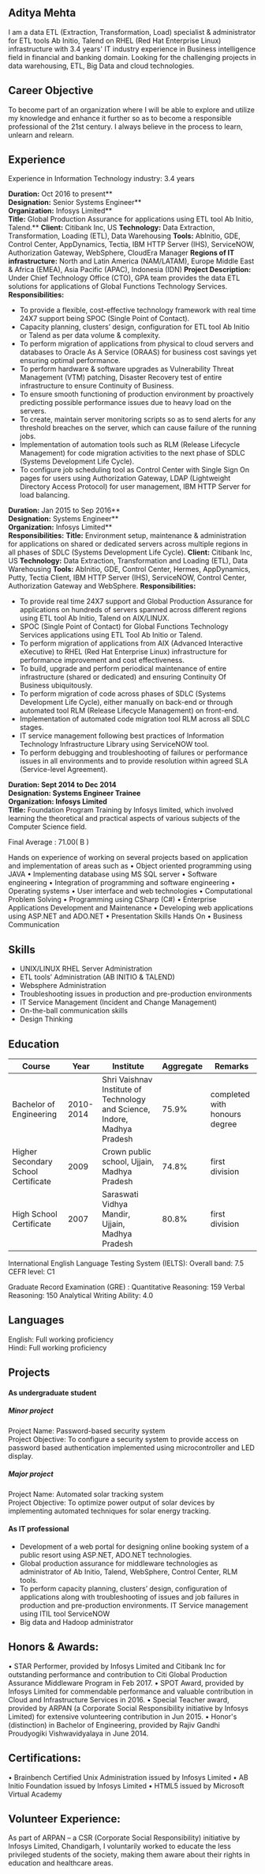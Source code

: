 						     
## Aditya Mehta						

I am a data ETL (Extraction, Transformation, Load) specialist & administrator for ETL tools Ab Initio, Talend on RHEL (Red Hat Enterprise Linux) infrastructure with 3.4 years' IT industry experience in Business intelligence field in financial and banking domain. Looking for the challenging projects in data warehousing, ETL, Big Data and cloud technologies.

## Career Objective

To become part of an organization where I will be able to explore and utilize my knowledge and enhance it further so as to become a responsible professional of the 21st century. I always believe in the process to learn, unlearn and relearn.

## Experience

Experience in Information Technology industry: 3.4 years

**Duration:** Oct 2016 to present** <br />
**Designation:** Senior Systems Engineer** <br />
**Organization:** Infosys Limited** <br />
**Title:** Global Production Assurance for applications using ETL tool Ab Initio, Talend.**
**Client:** Citibank Inc, US
**Technology:** Data Extraction, Transformation, Loading (ETL), Data Warehousing
**Tools:** AbInitio, GDE, Control Center, AppDynamics, Tectia, IBM HTTP Server (IHS), ServiceNOW, Authorization Gateway, WebSphere, CloudEra Manager
**Regions of IT infrastructure:** North and Latin America (NAM/LATAM), Europe Middle East & Africa (EMEA), Asia Pacific (APAC), Indonesia (IDN)
**Project Description:** Under Chief Technology Office (CTO), GPA team provides the data ETL solutions for applications of Global Functions Technology Services.
**Responsibilities:**
- To provide a flexible, cost-effective technology framework with real time 24X7 support being SPOC (Single Point of Contact).
- Capacity planning, clusters’ design, configuration for ETL tool Ab Initio or Talend as per data volume & complexity.
- To perform migration of applications from physical to cloud servers and databases to Oracle As A Service (ORAAS) for business cost savings yet ensuring optimal performance.
- To perform hardware & software upgrades as Vulnerability Threat Management (VTM) patching, Disaster Recovery test of entire infrastructure to ensure Continuity of Business.
- To ensure smooth functioning of production environment by proactively predicting possible performance issues due to heavy load on the servers.
- To create, maintain server monitoring scripts so as to send alerts for any threshold breaches on the server, which can cause failure of the running jobs.
- Implementation of automation tools such as RLM (Release Lifecycle Management) for code migration activities to the next phase of SDLC (Systems Development Life Cycle).
- To configure job scheduling tool as Control Center with Single Sign On pages for users using Authorization Gateway, LDAP (Lightweight Directory Access Protocol) for user management, IBM HTTP Server for load balancing.

**Duration:** Jan 2015 to Sep 2016** <br />
**Designation:** Systems Engineer** <br />
**Organization:** Infosys Limited** <br />
**Responsibilities:**
**Title:** Environment setup, maintenance & administration for applications on shared or dedicated servers across multiple regions in all phases of SDLC (Systems Development Life Cycle).
**Client:** Citibank Inc, US
**Technology:** Data Extraction, Transformation and Loading (ETL), Data Warehousing
**Tools:** AbInitio, GDE, Control Center, Hermes, AppDynamics, Putty, Tectia Client, IBM HTTP Server (IHS), ServiceNOW, Control Center, Authorization Gateway and WebSphere.
**Responsibilities:**
- To provide real time 24X7 support and Global Production Assurance for applications on hundreds of servers spanned across different regions using ETL tool Ab Initio, Talend on AIX/LINUX.
- SPOC (Single Point of Contact) for Global Functions Technology Services applications using ETL Tool Ab Initio or Talend.
- To perform migration of applications from AIX (Advanced Interactive eXecutive) to RHEL (Red Hat Enterprise Linux) infrastructure for performance improvement and cost effectiveness.
- To build, upgrade and perform periodical maintenance of entire infrastructure (shared or dedicated) and ensuring Continuity Of Business ubiquitously.
- To perform migration of code across phases of SDLC (Systems Development Life Cycle), either manually on back-end or through automated tool RLM (Release Lifecycle Management) on front-end.
- Implementation of automated code migration tool RLM across all SDLC stages.
- IT service management following best practices of Information Technology Infrastructure Library using ServiceNOW tool.
- To perform debugging and troubleshooting of failures or performance issues in all environments and to provide resolution within agreed SLA (Service-level Agreement).

**Duration: Sept 2014 to Dec 2014** <br />
**Designation: Systems Engineer Trainee** <br />
**Organization: Infosys Limited** <br />
**Title:** Foundation Program Training by Infosys limited, which involved learning the theoretical and practical aspects of various subjects of the Computer Science field.

Final Average : 71.00( B )

Hands on experience of working on several projects based on application and implementation of areas such as
• Object oriented programming using JAVA
• Implementing database using MS SQL server
• Software engineering
• Integration of programming and software engineering
• Operating systems
• User interface and web technologies
• Computational Problem Solving
• Programming using CSharp (C#)
• Enterprise Applications Development and Maintenance
• Developing web applications using ASP.NET and ADO.NET
• Presentation Skills Hands On
• Business Communication


## Skills

* UNIX/LINUX RHEL Server Administration <br />
* ETL tools’ Administration (AB INITIO & TALEND)
* Websphere Administration <br />
* Troubleshooting issues in production and pre-production environments <br />
* IT Service Management (Incident and Change Management) <br />
* On-the-ball communication skills<br />
* Design Thinking <br />

## Education

| Course | Year | Institute | Aggregate | Remarks |
| ----- | ----- | ----- |----- | ----- |
| Bachelor of Engineering | 2010-2014 | Shri Vaishnav Institute of Technology and Science, Indore, Madhya Pradesh | 75.9% | completed with honours degree |
| Higher Secondary School Certificate | 2009 | Crown public school, Ujjain, Madhya Pradesh | 74.8% | first division |
| High School Certificate | 2007 | Saraswati Vidhya Mandir, Ujjain, Madhya Pradesh | 80.8% | first division |

International English Language Testing System (IELTS): Overall band: 7.5 CEFR level: C1

Graduate Record Examination (GRE) : Quantitative Reasoning: 159 Verbal Reasoning: 150 Analytical Writing Ability: 4.0


## Languages
English: Full working proficiency<br />
Hindi: Full working proficiency

## Projects
#### As undergraduate student
##### Minor project 
Project Name: Password-based security system<br />
Project Objective: To configure a security system to provide access on password based authentication implemented using microcontroller and LED display.

##### Major project 
Project Name: Automated solar tracking system<br />
Project Objective: To optimize power output of solar devices by implementing automated techniques for solar energy tracking.

#### As IT professional
* Development of a web portal for designing online booking system of a public resort using ASP.NET, ADO.NET technologies.
* Global production assurance for middleware technologies as administrator of Ab Initio, Talend, WebSphere, Control Center, RLM tools.
* To perform capacity planning, clusters’ design, configuration of applications along with troubleshooting of issues and job failures in production and pre-production environments. IT Service management using ITIL tool ServiceNOW
* Big data and Hadoop administrator

## Honors & Awards:
• STAR Performer, provided by Infosys Limited and Citibank Inc for outstanding performance and contribution to Citi Global Production Assurance Middleware Program in Feb 2017.
• SPOT Award, provided by Infosys Limited for commendable performance and valuable contribution in Cloud and Infrastructure Services in 2016.
• Special Teacher award, provided by ARPAN (a Corporate Social Responsibility initiative by Infosys Limited) for extensive volunteering contribution in Jun 2015.
• Honor's (distinction) in Bachelor of Engineering, provided by Rajiv Gandhi Proudyogiki Vishwavidyalaya in June 2014.

## Certifications:
• Brainbench Certified Unix Administration issued by Infosys Limited
• AB Initio Foundation issued by Infosys Limited
• HTML5 issued by Microsoft Virtual Academy

## Volunteer Experience:
As part of ARPAN – a CSR (Corporate Social Responsibility) initiative by Infosys Limited, Chandigarh, I voluntarily worked to educate the less privileged students of the society, making them aware about their rights in education and healthcare areas.
